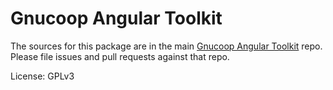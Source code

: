 Gnucoop Angular Toolkit
=======

The sources for this package are in the main [Gnucoop Angular Toolkit](https://github.com/gnucoop/gngt) repo. Please file issues and pull requests against that repo.

License: GPLv3